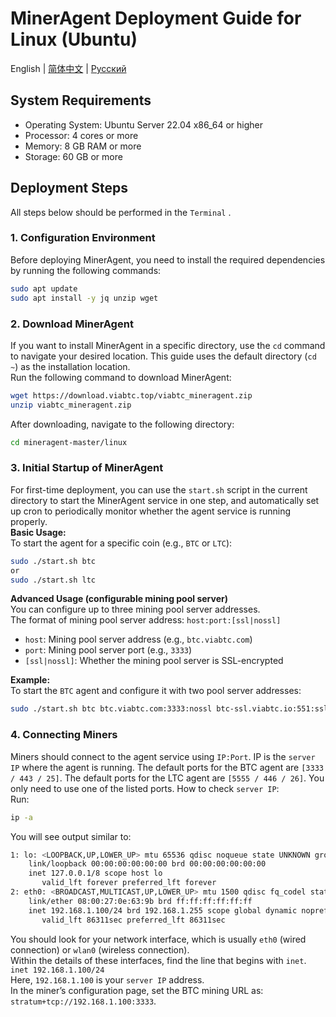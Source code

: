 # MinerAgent Deployment Guide for Linux (Ubuntu)

English | [简体中文](./README.md) | [Русский](./README.ru.md)

## System Requirements
- Operating System: Ubuntu Server 22.04 x86_64 or higher
- Processor: 4 cores or more
- Memory: 8 GB RAM or more
- Storage: 60 GB or more

## Deployment Steps
All steps below should be performed in the `Terminal` .

### 1. Configuration Environment 
Before deploying MinerAgent, you need to install the required dependencies by running the following commands:
```bash
sudo apt update
sudo apt install -y jq unzip wget
```

### 2. Download MinerAgent
If you want to install MinerAgent in a specific directory, use the `cd` command to navigate your desired location. This guide uses the default directory (`cd ~`) as the installation location.  
Run the following command to download MinerAgent:
```bash
wget https://download.viabtc.top/viabtc_mineragent.zip
unzip viabtc_mineragent.zip
```
After downloading, navigate to the following directory:  
```bash
cd mineragent-master/linux
```
### 3. Initial Startup of MinerAgent
For first-time deployment, you can use the `start.sh` script in the current directory to start the MinerAgent service in one step, and automatically set up cron to periodically monitor whether the agent service is running properly.  
**Basic Usage:**  
To start the agent for a specific coin (e.g., `BTC` or `LTC`):  
```bash
sudo ./start.sh btc
or
sudo ./start.sh ltc
```
**Advanced Usage (configurable mining pool server)**  
You can configure up to three mining pool server addresses.  
The format of mining pool server address: `host:port:[ssl|nossl]`  
- `host`: Mining pool server address (e.g., `btc.viabtc.com`)
- `port`: Mining pool server port (e.g., `3333`)
- `[ssl|nossl]`: Whether the mining pool server is SSL-encrypted

**Example:**  
To start the `BTC` agent and configure it with two pool server addresses:
```bash
sudo ./start.sh btc btc.viabtc.com:3333:nossl btc-ssl.viabtc.io:551:ssl
```
### 4. Connecting Miners
Miners should connect to the agent service using `IP:Port`.
IP is the `server IP` where the agent is running. The default ports for the BTC agent are `[3333 / 443 / 25]`. The default ports for the LTC agent are `[5555 / 446 / 26]`. You only need to use one of the listed ports.
How to check `server IP`:  
Run:
```bash
ip -a
```
You will see output similar to:
```bash
1: lo: <LOOPBACK,UP,LOWER_UP> mtu 65536 qdisc noqueue state UNKNOWN group default qlen 1000
    link/loopback 00:00:00:00:00:00 brd 00:00:00:00:00:00
    inet 127.0.0.1/8 scope host lo
       valid_lft forever preferred_lft forever
2: eth0: <BROADCAST,MULTICAST,UP,LOWER_UP> mtu 1500 qdisc fq_codel state UP group default qlen 1000
    link/ether 08:00:27:0e:63:9b brd ff:ff:ff:ff:ff:ff
    inet 192.168.1.100/24 brd 192.168.1.255 scope global dynamic noprefixroute eth0
       valid_lft 86311sec preferred_lft 86311sec
```
You should look for your network interface, which is usually `eth0` (wired connection) or `wlan0` (wireless connection).  
Within the details of these interfaces, find the line that begins with `inet`.  
`inet 192.168.1.100/24`  
Here, `192.168.1.100` is your `server IP` address.  
In the miner’s configuration page, set the BTC mining URL as: `stratum+tcp://192.168.1.100:3333`.

